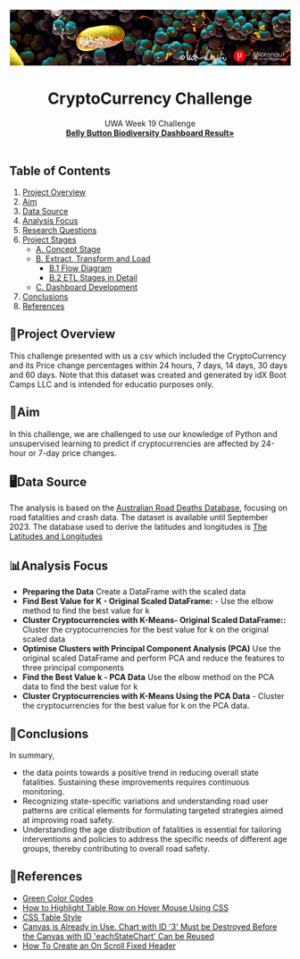 <br />
<div align="center">
    <img src="https://github.com/jflengkong/belly-button-challenge/blob/main/images/bacteria.png">

  <h1 align="center"> CryptoCurrency Challenge </h1>

  <p align="center">
    UWA Week 19 Challenge
    <br />
    <a href="https://jflengkong.github.io/belly-button-challenge/"><strong>Belly Button Biodiversity Dashboard Result»</strong></a>
    <br />
    <br />
  </p>
</div>

## Table of Contents
1. [Project Overview](#project-overview)
2. [Aim](#aim)
3. [Data Source](#data-source)
4. [Analysis Focus](#analysis-focus)
5. [Research Questions](#research-questions)
6. [Project Stages](#project-stages)
   - [A. Concept Stage](#a-concept-stage)
   - [B. Extract, Transform and Load](#b-extract-transform-and-load)
      - [B.1 Flow Diagram](#b1-flow-diagram)
      - [B.2 ETL Stages in Detail](#b2-etl-stages-in-detail)
   - [C. Dashboard Development](#c-dashboard-development)
7. [Conclusions](#conclusions)
8. [References](#references)


## 📑Project Overview

This challenge presented with us a csv which included the CryptoCurrency and its Price change percentages within 24 hours, 7 days, 14 days, 30 days and 60 days. Note that this dataset was created and generated by idX Boot Camps LLC and is intended for educatio purposes only. 

## 🎯Aim

In this challenge, we are challenged to use our knowledge of Python and unsupervised learning to predict if cryptocurrencies are affected by 24-hour or 7-day price changes.

## 🖥️Data Source

The analysis is based on the [Australian Road Deaths Database](https://data.gov.au/dataset/ds-dga-5b530fb8-526e-4fbf-b0f6-aa24e84e4277/details?q=road%20fatalities%20in%20Australia), focusing on road fatalities and crash data. The dataset is available until September 2023.
The database used to derive the latitudes and longitudes is [The Latitudes and Longitudes](https://github.com/Elkfox/Australian-Postcode-Data/blob/master/au_postcodes.csv)

## 📊Analysis Focus

- **Preparing the Data** Create a DataFrame with the scaled data 
- **Find Best Value for K - Original Scaled DataFrame:** - Use the elbow method to find the best value for k  
- **Cluster Cryptocurrencies with K-Means- Original Scaled DataFrame::** Cluster the cryptocurrencies for the best value for k on the original scaled data
- **Optimise Clusters with Principal Component Analysis (PCA)** Use the original scaled DataFrame and perform PCA and reduce the features to three principal components
- **Find the Best Value k - PCA Data** Use the elbow method on the PCA data to find the best value for k
- **Cluster Cryptocurrencies with K-Means Using the PCA Data** - Cluster the cryptocurrencies for the best value for k on the PCA data.







## 📑Conclusions

In summary, 

- the data points towards a positive trend in reducing overall state fatalities. Sustaining these improvements requires continuous monitoring.
- Recognizing state-specific variations and understanding road user patterns are critical elements for formulating targeted strategies aimed at improving road safety.
- Understanding the age distribution of fatalities is essential for tailoring interventions and policies to address the specific needs of different age groups, thereby contributing to overall road safety.

## 📝References

- [Green Color Codes](html-color.codes)
- [How to Highlight Table Row on Hover Mouse Using CSS](tutorialdeep.com)
- [CSS Table Style](w3schools.com)
- [Canvas is Already in Use. Chart with ID '3' Must be Destroyed Before the Canvas with ID 'eachStateChart' Can be Reused](bing.com)
- [How To Create an On Scroll Fixed Header](w3schools.com)
 
